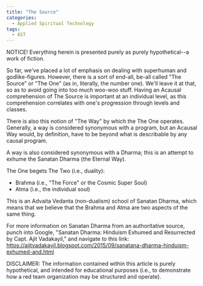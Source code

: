 ```yaml
---
title: "The Source"
categories:
  - Applied Spiritual Technology
tags:
  - AST
---
```


NOTICE! Everything herein is presented purely as purely hypothetical--a work of fiction.



So far, we've placed a lot of emphasis on dealing with superhuman and godlike-figures.
However, there is a sort of end-all, be-all called "The Source" or "The One" (as in, literally, the number one).
We'll leave it at that, so as to avoid going into too much woo-woo stuff.
Having an Acausal comprehension of The Source is important at an individual level, 
as this comprehension correlates with one's progression through levels and classes.

There is also this notion of "The Way" by which the The One operates.
Generally, a way is considered synonymous with a program,
but an Acausal Way would, by definition,
have to be beyond what is describable by any causal program.

A way is also considered synonymous with a Dharma;
this is an attempt to exhume the Sanatan Dharma (the Eternal Way).

The One begets The Two (i.e., duality):
- Brahma (i.e., "The Force" or the Cosmic Super Soul)
- Atma (i.e., the individual soul)

This is an Advaita Vedanta (non-dualism) school of Sanatan Dharma,
which means that we believe that the Brahma and Atma are two aspects of the same thing.

For more information on Sanatan Dharma from an authoritative source,
punch into Google, "Sanatan Dharma: Hinduism Exhumed and Resurrected by Capt. Ajit Vadakayil,"
and navigate to this link:
https://ajitvadakayil.blogspot.com/2015/09/sanatana-dharma-hinduism-exhumed-and.html



DISCLAIMER:
The information contained within this article is purely hypothetical,
and intended for educational purposes
(i.e., to demonstrate how a red team organization may be structured and operate).
